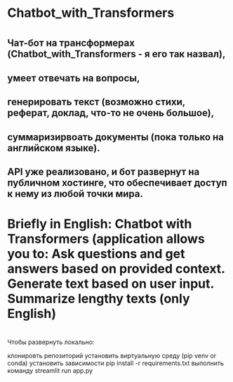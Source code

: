 # Chatbot_with_Transformers
#
## Чат-бот на трансформерах (Chatbot_with_Transformers - я его так назвал), 
## умеет отвечать на вопросы, 
## генерировать текст (возможно стихи, реферат, доклад, что-то не очень большое), 
## суммаризирвоать документы (пока только на английском языке).
## API уже реализовано, и бот развернут на публичном хостинге, что обеспечивает доступ к нему из любой точки мира.
#
# Briefly in English: Chatbot with Transformers (application allows you to:  Ask questions and get answers based on provided context. Generate text based on user input. Summarize lengthy texts (only English)
#
Чтобы развернуть локально:

клонировть репозиторий
установить  виртуальную среду (pip venv or conda)
установить зависимости pip install -r requirements.txt
выполнить команду streamlit run app.py  
